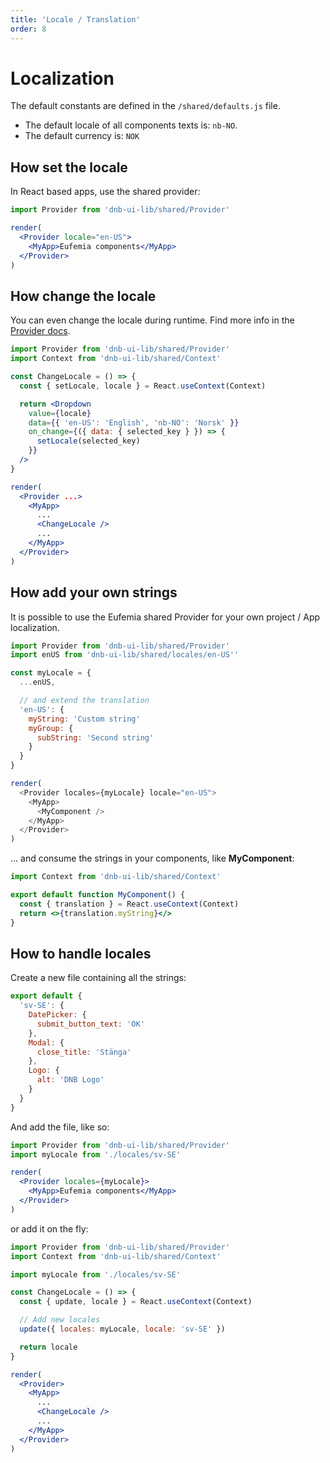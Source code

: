 ```yaml
---
title: 'Locale / Translation'
order: 8
---
```


# Localization

The default constants are defined in the `/shared/defaults.js` file.

- The default locale of all components texts is: `nb-NO`.
- The default currency is: `NOK`

## How set the locale

In React based apps, use the shared provider:

```jsx
import Provider from 'dnb-ui-lib/shared/Provider'

render(
  <Provider locale="en-US">
    <MyApp>Eufemia components</MyApp>
  </Provider>
)
```

## How change the locale

You can even change the locale during runtime. Find more info in the [Provider docs](/uilib/usage/customisation/provider).

```jsx
import Provider from 'dnb-ui-lib/shared/Provider'
import Context from 'dnb-ui-lib/shared/Context'

const ChangeLocale = () => {
  const { setLocale, locale } = React.useContext(Context)

  return <Dropdown
    value={locale}
    data={{ 'en-US': 'English', 'nb-NO': 'Norsk' }}
    on_change={({ data: { selected_key } }) => {
      setLocale(selected_key)
    }}
  />
}

render(
  <Provider ...>
    <MyApp>
      ...
      <ChangeLocale />
      ...
    </MyApp>
  </Provider>
)
```

## How add your own strings

It is possible to use the Eufemia shared Provider for your own project / App localization.

```js
import Provider from 'dnb-ui-lib/shared/Provider'
import enUS from 'dnb-ui-lib/shared/locales/en-US''

const myLocale = {
  ...enUS,

  // and extend the translation
  'en-US': {
    myString: 'Custom string'
    myGroup: {
      subString: 'Second string'
    }
  }
}

render(
  <Provider locales={myLocale} locale="en-US">
    <MyApp>
      <MyComponent />
    </MyApp>
  </Provider>
)
```

... and consume the strings in your components, like **MyComponent**:

```jsx
import Context from 'dnb-ui-lib/shared/Context'

export default function MyComponent() {
  const { translation } = React.useContext(Context)
  return <>{translation.myString}</>
}
```

## How to handle locales

Create a new file containing all the strings:

```js
export default {
  'sv-SE': {
    DatePicker: {
      submit_button_text: 'OK'
    },
    Modal: {
      close_title: 'Stänga'
    },
    Logo: {
      alt: 'DNB Logo'
    }
  }
}
```

And add the file, like so:

```jsx
import Provider from 'dnb-ui-lib/shared/Provider'
import myLocale from './locales/sv-SE'

render(
  <Provider locales={myLocale}>
    <MyApp>Eufemia components</MyApp>
  </Provider>
)
```

or add it on the fly:

```jsx
import Provider from 'dnb-ui-lib/shared/Provider'
import Context from 'dnb-ui-lib/shared/Context'

import myLocale from './locales/sv-SE'

const ChangeLocale = () => {
  const { update, locale } = React.useContext(Context)

  // Add new locales
  update({ locales: myLocale, locale: 'sv-SE' })

  return locale
}

render(
  <Provider>
    <MyApp>
      ...
      <ChangeLocale />
      ...
    </MyApp>
  </Provider>
)
```
